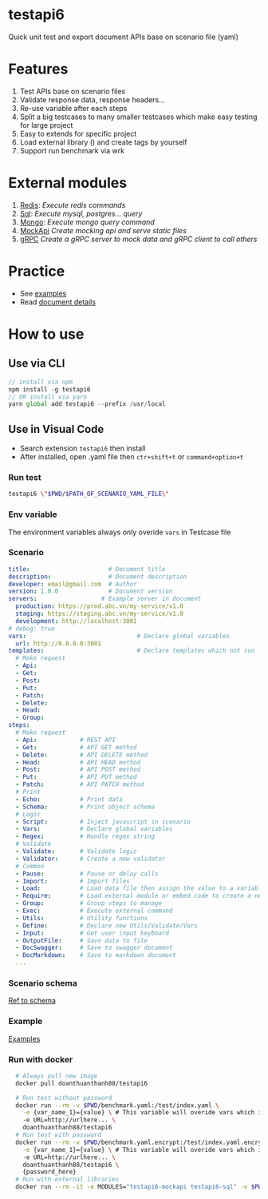 # testapi6
Quick unit test and export document APIs base on scenario file (yaml)

# Features
1. Test APIs base on scenario files
2. Validate response data, response headers...
3. Re-use variable after each steps
4. Split a big testcases to many smaller testcases which make easy testing for large project
5. Easy to extends for specific project
6. Load external library () and create tags by yourself
7. Support run benchmark via wrk

# External modules
1. [Redis](https://github.com/doanthuanthanh88/testapi6-redis): _Execute redis commands_
2. [Sql](https://github.com/doanthuanthanh88/testapi6-sql): _Execute mysql, postgres... query_
2. [Mongo](https://github.com/doanthuanthanh88/testapi6-mongo): _Execute mongo query command_
3. [MockApi](https://github.com/doanthuanthanh88/testapi6-mockapi) _Create mocking api and serve static files_
3. [gRPC](https://github.com/doanthuanthanh88/testapi6-grpc) _Create a gRPC server to mock data and gRPC client to call others_

# Practice
- See [examples](./test)
- Read [document details](https://doanthuanthanh88.github.io/testapi6/)

# How to use

## Use via CLI
```javascript
// install via npm
npm install -g testapi6
// OR install via yarn
yarn global add testapi6 --prefix /usr/local
```
## Use in Visual Code
- Search extension `testapi6` then install
- After installed, open .yaml file then `ctr+shift+t` or `command+option+t`

### Run test
```sh
testapi6 \"$PWD/$PATH_OF_SCENARIO_YAML_FILE\"
```

### Env variable
The environment variables always only overide `vars` in Testcase file

### Scenario
```yaml
title:                      # Document title
description:                # Document description
developer: email@gmail.com  # Author
version: 1.0.0              # Document version
servers:                  # Example server in document
  production: https://prod.abc.vn/my-service/v1.0
  staging: https://staging.abc.vn/my-service/v1.0
  development: http://localhost:3001
# debug: true
vars:                               # Declare global variables
  url: http://0.0.0.0:3001
templates:                          # Declare templates which not run
  # Make request
  - Api:
  - Get:
  - Post:
  - Put:
  - Patch:
  - Delete:
  - Head:
  - Group:
steps:
  # Make request
  - Api:            # REST API
  - Get:            # API GET method
  - Delete:         # API DELETE method
  - Head:           # API HEAD method
  - Post:           # API POST method
  - Put:            # API PUT method
  - Patch:          # API PATCH method
  # Print
  - Echo:           # Print data
  - Schema:         # Print object schema
  # Logic
  - Script:         # Inject javascript in scenario
  - Vars:           # Declare global variables
  - Regex:          # Handle regex string
  # Validate
  - Validate:       # Validate logic
  - Validator:      # Create a new validator
  # Common
  - Pause:          # Pause or delay calls
  - Import:         # Import files
  - Load:           # Load data file then assign the value to a variable
  - Require:        # Load external module or embed code to create a new tags
  - Group:          # Group steps to manage
  - Exec:           # Execute external command
  - Utils:          # Utility functions
  - Define:         # Declare new Utils/Validate/Vars
  - Input:          # Get user input keyboard
  - OutputFile:     # Save data to file
  - DocSwagger:     # Save to swagger document
  - DocMarkdown:    # Save to markdown document
  ...
```

### Scenario schema
[Ref to schema](./schema.json)

### Example

[Examples](./test)

### Run with docker

```sh
  # Always pull new image
  docker pull doanthuanthanh88/testapi6

  # Run test without password
  docker run --rm -v $PWD/benchmark.yaml:/test/index.yaml \
    -e {var_name_1}={value} \ # This variable will overide vars which is declared in testcase/vars
    -e URL=http://urlhere... \
    doanthuanthanh88/testapi6
  # Run test with password
  docker run --rm -v $PWD/benchmark.yaml.encrypt:/test/index.yaml.encrypt \
    -e {var_name_1}={value} \ # This variable will overide vars which is declared in testcase/vars
    -e URL=http://urlhere... \
    doanthuanthanh88/testapi6 \
    {password_here}
  # Run with external libraries
  docker run --rm -it -e MODULES="testapi6-mockapi testapi6-sql" -v $PWD/test/examples/mock_data.yaml:/test/index.yaml doanthuanthanh88/testapi6
```
